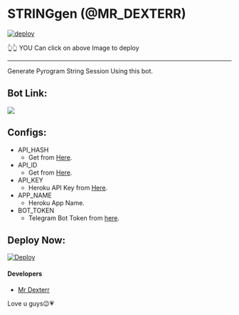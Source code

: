 # STRINGgen (@MR_DEXTERR)

[![deploy](https://telegra.ph/file/4f3dee3a87e98d9b6a901.jpg)](https://heroku.com/deploy?template=https://github.com/smitpanchalA2/STRINGgen)

👆👆
YOU Can click on above Image to deploy 
________

Generate Pyrogram String Session Using this bot.

## Bot Link:
<a href="https://t.me/pyrogram_string_genrobot"><img src="https://img.shields.io/badge/Telegram-Bot-blue.svg?logo=telegram"></a>

## Configs:
- API_HASH
  - Get from [Here](https://my.telegram.org).
- API_ID
  - Get from [Here](https://my.telegram.org).
- API_KEY
  - Heroku API Key from [Here](https://dashboard.heroku.com/account).
- APP_NAME
  - Heroku App Name.
- BOT_TOKEN
  - Telegram Bot Token from [here](https://t.me/BotFather).

## Deploy Now:
[![Deploy](https://www.herokucdn.com/deploy/button.svg)](https://heroku.com/deploy?template=https://github.com/smitpanchalA2/STRINGgen)


#### Developers
- [Mr Dexterr](https://t.me/mr_dexterr)


Love u guys😉💗
